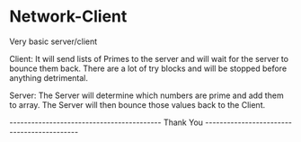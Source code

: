 # Network-Client
Very basic server/client 

Client:
It will send lists of Primes to the server and will wait for the server to bounce them back. There are a lot of try blocks and will be stopped before anything detrimental.

Server:
The Server will determine which numbers are prime and add them to array. The Server will then bounce those values back to the Client.

------------------------------------------ Thank You -------------------------------------------
